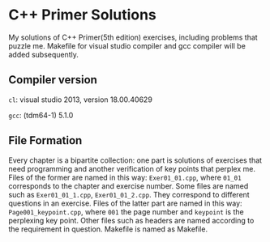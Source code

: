 # C++ Primer Solutions
My solutions of C++ Primer(5th edition) exercises, including problems that puzzle me. Makefile for visual studio compiler and gcc compiler will be added subsequently.

## Compiler version
```cl```: visual studio 2013, version 18.00.40629

```gcc```: (tdm64-1) 5.1.0

## File Formation
Every chapter is a bipartite collection: one part is solutions of exercises that need programming and another verification of key points that perplex me. Files of the former are named in this way: ```Exer01_01.cpp```, where ```01_01``` corresponds to the chapter and exercise number. Some files are named such as ```Exer01_01_1.cpp```, ```Exer01_01_2.cpp```. They correspond to different questions in an exercise. Files of the latter part are named in this way: ```Page001_keypoint.cpp```, where ```001``` the page number and ```keypoint``` is the perplexing key point. Other files such as headers are named according to the requirement in question. Makefile is named as Makefile.